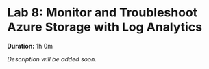 # Lab 8: Monitor and Troubleshoot Azure Storage with Log Analytics

**Duration:** 1h 0m

_Description will be added soon._